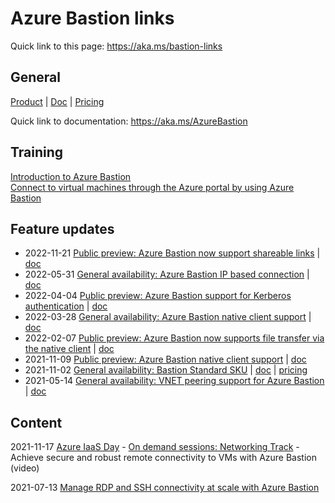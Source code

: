 # Azure Bastion links

Quick link to this page: https://aka.ms/bastion-links

## General
[Product](https://azure.microsoft.com/en-us/products/azure-bastion/) | [Doc](https://learn.microsoft.com/en-us/azure/bastion/) | [Pricing](https://azure.microsoft.com/en-us/pricing/details/azure-bastion/)

Quick link to documentation: https://aka.ms/AzureBastion

## Training

[Introduction to Azure Bastion](https://learn.microsoft.com/en-us/training/modules/intro-to-azure-bastion/)  
[Connect to virtual machines through the Azure portal by using Azure Bastion](https://learn.microsoft.com/en-us/training/modules/connect-vm-with-azure-bastion/)

## Feature updates

* 2022-11-21 [Public preview: Azure Bastion now support shareable links](https://azure.microsoft.com/en-us/updates/azure-bastion-shareable-links/) | [doc](https://learn.microsoft.com/en-us/azure/bastion/shareable-link)
* 2022-05-31 [General availability: Azure Bastion IP based connection](https://azure.microsoft.com/en-us/updates/general-availability-azure-bastion-ip-based-connection-connect-onpremises-resources-via-specified-ip-address/) | [doc](https://learn.microsoft.com/en-us/azure/bastion/connect-ip-address)
* 2022-04-04 [Public preview: Azure Bastion support for Kerberos authentication](https://azure.microsoft.com/en-us/updates/public-preview-azure-bastion-support-for-kerberos-authentication/) | [doc](https://learn.microsoft.com/en-us/azure/bastion/kerberos-authentication-portal)
* 2022-03-28 [General availability: Azure Bastion native client support](https://azure.microsoft.com/en-us/updates/general-availability-azure-bastion-native-client-support/) | [doc](https://learn.microsoft.com/en-us/azure/bastion/connect-native-client-windows)
* 2022-02-07 [Public preview: Azure Bastion now supports file transfer via the native client](https://azure.microsoft.com/en-us/updates/azure-bastion-file-transfer-native-client/) | [doc](https://docs.microsoft.com/en-us/azure/bastion/vm-upload-download-native)
* 2021-11-09 [Public preview: Azure Bastion native client support](https://azure.microsoft.com/en-us/updates/public-preview-azure-bastion-native-client-support/) | [doc](https://docs.microsoft.com/en-us/azure/bastion/connect-native-client-windows)
* 2021-11-02 [General availability: Bastion Standard SKU](https://azure.microsoft.com/en-us/updates/general-availability-bastion-standard-sku/) | [doc](https://docs.microsoft.com/azure/bastion/upgrade-sku) | [pricing](https://azure.microsoft.com/pricing/details/azure-bastion/)
* 2021-05-14 [General availability: VNET peering support for Azure Bastion](https://azure.microsoft.com/en-us/updates/general-availability-vnet-peering-support-for-azure-bastion/) | [doc](https://docs.microsoft.com/en-us/azure/bastion/vnet-peering)  

## Content

2021-11-17 [Azure IaaS Day](https://azure.microsoft.com/en-us/blog/join-us-on-azure-iaas-day-learn-to-increase-agility-and-resiliency-of-your-infrastructure/) - [On demand sessions: Networking Track](https://ve.on24.com/vshow/Azure_Infra_IaaS/#exhibits/OD_Networking) - Achieve secure and robust remote connectivity to VMs with Azure Bastion (video)

2021-07-13 [Manage RDP and SSH connectivity at scale with Azure Bastion](https://azure.microsoft.com/en-us/blog/manage-rdp-and-ssh-connectivity-at-scale-with-azure-bastion/)

